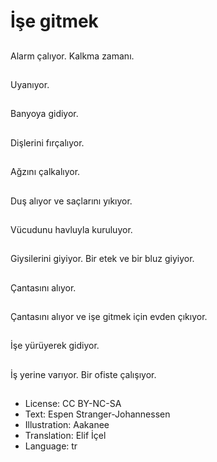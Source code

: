 # İşe gitmek

##
Alarm çalıyor. Kalkma zamanı.

##
Uyanıyor.

##
Banyoya gidiyor.

##
Dişlerini fırçalıyor.

##
Ağzını çalkalıyor.

##
Duş alıyor ve saçlarını yıkıyor.

##
Vücudunu havluyla kuruluyor.

##
Giysilerini giyiyor. Bir etek ve bir bluz giyiyor.

##
Çantasını alıyor.

##
Çantasını alıyor ve işe gitmek için evden çıkıyor.

##
İşe yürüyerek gidiyor.

##
İş yerine varıyor. Bir ofiste çalışıyor.

##
* License: CC BY-NC-SA
* Text: Espen Stranger-Johannessen
* Illustration: Aakanee
* Translation: Elif İçel
* Language: tr
